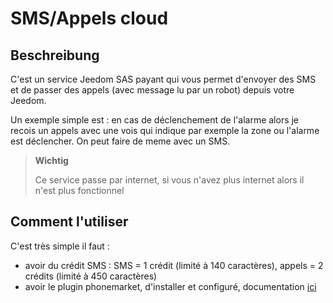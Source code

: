 # SMS/Appels cloud

## Beschreibung

C'est un service Jeedom SAS payant qui vous permet d'envoyer des SMS et de passer des appels (avec message lu par un robot) depuis votre Jeedom.

Un exemple simple est : en cas de déclenchement de l'alarme alors je recois un appels avec une vois qui indique par exemple la zone ou l'alarme est déclencher. On peut faire de meme avec un SMS.

> **Wichtig**
>
> Ce service passe par internet, si vous n'avez plus internet alors il n'est plus fonctionnel

## Comment l'utiliser 

C'est très simple il faut : 

- avoir du crédit SMS  : SMS = 1 crédit (limité à 140 caractères), appels = 2 crédits (limité à 450 caractères)
- avoir le plugin phonemarket, d'installer et configuré, documentation [ici](https://jeedom.github.io/plugin-phonemarket/fr_FR/)